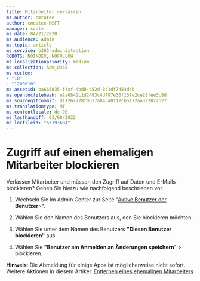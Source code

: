 ```yaml
---
title: Mitarbeiter verlassen
ms.author: cmcatee
author: cmcatee-MSFT
manager: scotv
ms.date: 04/21/2020
ms.audience: Admin
ms.topic: article
ms.service: o365-administration
ROBOTS: NOINDEX, NOFOLLOW
ms.localizationpriority: medium
ms.collection: Adm_O365
ms.custom:
- "18"
- "1200010"
ms.assetid: ba665d35-f4af-4bd0-b52d-841df7454d4b
ms.openlocfilehash: e2a6842c1d2493c4d797e30f15fe2ce28fee3c8d
ms.sourcegitcommit: d11262728f0617a843a0117cb5172aa322022b27
ms.translationtype: MT
ms.contentlocale: de-DE
ms.lasthandoff: 03/08/2022
ms.locfileid: "63193604"
---
```

# <a name="block-access-to-a-former-employee"></a>Zugriff auf einen ehemaligen Mitarbeiter blockieren

Verlassen Mitarbeiter und müssen den Zugriff auf Daten und E-Mails blockieren? Gehen Sie hierzu wie nachfolgend beschrieben vor.
  
1. Wechseln Sie im Admin Center zur Seite "[Aktive Benutzer der](https://go.microsoft.com/fwlink/p/?linkid=834822) **Benutzer**\>".

2. Wählen Sie den Namen des Benutzers aus, den Sie blockieren möchten.

3. Wählen Sie unter dem Namen des Benutzers **"Diesen Benutzer blockieren"** aus.

4. Wählen Sie **"Benutzer am Anmelden an** **Änderungen speichern**" \> blockieren.

**Hinweis**: Die Abmeldung für einige Apps ist möglicherweise nicht sofort. Weitere Aktionen in diesem Artikel: [Entfernen eines ehemaligen Mitarbeiters](https://docs.microsoft.com/microsoft-365/admin/add-users/remove-former-employee)